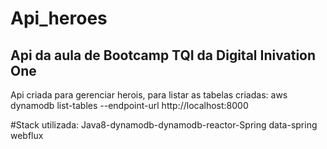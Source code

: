 # Api_heroes

## Api da aula de Bootcamp TQI da Digital Inivation One 
Api criada para gerenciar herois, para listar as tabelas criadas: aws dynamodb list-tables --endpoint-url http://localhost:8000

#Stack utilizada:
Java8-dynamodb-dynamodb-reactor-Spring data-spring webflux





